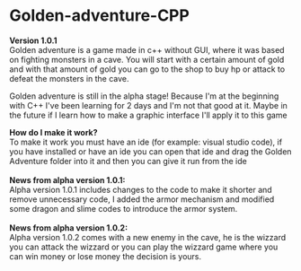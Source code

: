 # Golden-adventure-CPP
**Version 1.0.1** <br>
Golden adventure is a game made in c++ without GUI, where it was based on fighting monsters in a cave. You will start with a certain amount of gold and with that amount of gold you can go to the shop to buy hp or attack to defeat the monsters in the cave.


Golden adventure is still in the alpha stage! Because I'm at the beginning with C++ I've been learning for 2 days and I'm not that good at it. Maybe in the future if I learn how to make a graphic interface I'll apply it to this game


**How do I make it work?** <br>
To make it work you must have an ide (for example: visual studio code), if you have installed or have an ide 
you can open that ide and drag the Golden Adventure folder into it and then you can give it run from the ide
<br>
<br>
**News from alpha version 1.0.1:** <br>
Alpha version 1.0.1 includes changes to the code to make it shorter and remove unnecessary code,
I added the armor mechanism and modified some dragon and slime codes to introduce the armor system.
<br>
<br>
**News from alpha version 1.0.2:** <br>
Alpha version 1.0.2 comes with a new enemy in the cave, he is the wizzard you can attack the wizzard
or you can play the wizzard game where you can win money or lose money the decision is yours.

